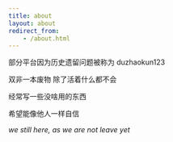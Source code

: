 ```yaml
---
title: about
layout: about
redirect_from:
    - /about.html
---
```


部分平台因为历史遗留问题被称为 duzhaokun123

双非一本废物 除了活着什么都不会 <span style="color:#00000000">明明活都活不好</span>

<!-- 双非一本废物 除了活着什么都不会 <span style="color:#00000000">明明活者都不会</span> -->

经常写一些没啥用的东西

希望能像他人一样自信

_we still here, as we are not leave yet_

<!-- _we still here, as if we are not leave yet_ -->
